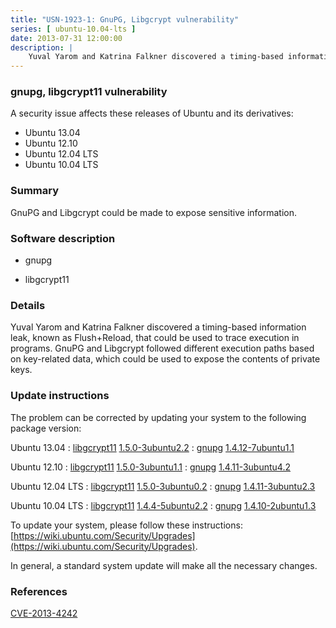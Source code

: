 ```yaml
---
title: "USN-1923-1: GnuPG, Libgcrypt vulnerability"
series: [ ubuntu-10.04-lts ]
date: 2013-07-31 12:00:00
description: |
    Yuval Yarom and Katrina Falkner discovered a timing-based information leak, known as Flush+Reload, that could be used to trace execution in programs. GnuPG and Libgcrypt followed different execution paths based on key-related data, which could be used to expose the contents of private keys. 
--- 
```

 
### gnupg, libgcrypt11 vulnerability

A security issue affects these releases of Ubuntu and its derivatives:

* Ubuntu 13.04
* Ubuntu 12.10
* Ubuntu 12.04 LTS
* Ubuntu 10.04 LTS

### Summary

GnuPG and Libgcrypt could be made to expose sensitive information. 

### Software description

* gnupg 

* libgcrypt11 

### Details

Yuval Yarom and Katrina Falkner discovered a timing-based information leak, known as Flush+Reload, that could be used to trace execution in programs. GnuPG and Libgcrypt followed different execution paths based on key-related data, which could be used to expose the contents of private keys. 

### Update instructions

The problem can be corrected by updating your system to the following package version:

Ubuntu 13.04
 : [libgcrypt11](https://launchpad.net/ubuntu/+source/libgcrypt11) <span> [1.5.0-3ubuntu2.2](https://launchpad.net/ubuntu/+source/libgcrypt11/1.5.0-3ubuntu2.2) </span> 
 : [gnupg](https://launchpad.net/ubuntu/+source/gnupg) <span> [1.4.12-7ubuntu1.1](https://launchpad.net/ubuntu/+source/gnupg/1.4.12-7ubuntu1.1) </span> 

Ubuntu 12.10
 : [libgcrypt11](https://launchpad.net/ubuntu/+source/libgcrypt11) <span> [1.5.0-3ubuntu1.1](https://launchpad.net/ubuntu/+source/libgcrypt11/1.5.0-3ubuntu1.1) </span> 
 : [gnupg](https://launchpad.net/ubuntu/+source/gnupg) <span> [1.4.11-3ubuntu4.2](https://launchpad.net/ubuntu/+source/gnupg/1.4.11-3ubuntu4.2) </span> 

Ubuntu 12.04 LTS
 : [libgcrypt11](https://launchpad.net/ubuntu/+source/libgcrypt11) <span> [1.5.0-3ubuntu0.2](https://launchpad.net/ubuntu/+source/libgcrypt11/1.5.0-3ubuntu0.2) </span> 
 : [gnupg](https://launchpad.net/ubuntu/+source/gnupg) <span> [1.4.11-3ubuntu2.3](https://launchpad.net/ubuntu/+source/gnupg/1.4.11-3ubuntu2.3) </span> 

Ubuntu 10.04 LTS
 : [libgcrypt11](https://launchpad.net/ubuntu/+source/libgcrypt11) <span> [1.4.4-5ubuntu2.2](https://launchpad.net/ubuntu/+source/libgcrypt11/1.4.4-5ubuntu2.2) </span> 
 : [gnupg](https://launchpad.net/ubuntu/+source/gnupg) <span> [1.4.10-2ubuntu1.3](https://launchpad.net/ubuntu/+source/gnupg/1.4.10-2ubuntu1.3) </span> 

To update your system, please follow these instructions: [https://wiki.ubuntu.com/Security/Upgrades](https://wiki.ubuntu.com/Security/Upgrades).

In general, a standard system update will make all the necessary changes. 

### References

 [CVE-2013-4242](http://people.ubuntu.com/~ubuntu-security/cve/CVE-2013-4242)
 
